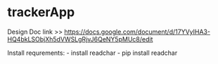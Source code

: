 # trackerApp

Design Doc link >> https://docs.google.com/document/d/17YVyIHA3-HQ4bkLSObjXh5dVWSLgRjvJ6QeNY5pMUc8/edit


Install requrements:
    - install readchar
        - pip install readchar
    
